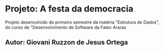# Projeto: A festa da democracia
Projeto desenvolvido do primeiro semestre da matéria "Estrutura de Dados", do curso de "Desenvolvimento de Software da Fatec Araras
<h2 text-align=center>Autor: Giovani Ruzzon de Jesus Ortega</h2>
